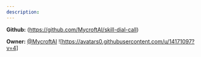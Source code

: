 ```yaml
---
description: 
---
```



**Github:** (https://github.com/MycroftAI/skill-dial-call)

**Owner:** [@MycroftAI](https://github.com/MycroftAI) ![https://avatars0.githubusercontent.com/u/14171097?v=4]

